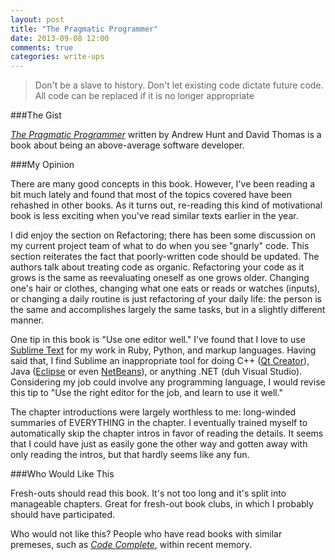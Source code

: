 ```yaml
---
layout: post
title: "The Pragmatic Programmer"
date: 2013-09-08 12:00
comments: true
categories: write-ups
---
```


> Don't be a slave to history. Don't let existing code dictate future code. All code can be replaced if it is no longer appropriate

###The Gist

[_The Pragmatic Programmer_](http://www.amazon.com/gp/product/020161622X/ref=as_li_ss_tl?ie=UTF8&camp=1789&creative=390957&creativeASIN=020161622X&linkCode=as2&tag=larpriandthee-20) written by Andrew Hunt and David Thomas is a book about being an above-average software developer.

###My Opinion

There are many good concepts in this book. However, I've been reading a bit much lately and found that most of the topics covered have been rehashed in other books. As it turns out, re-reading this kind of motivational book is less exciting when you've read similar texts earlier in the year.

I did enjoy the section on Refactoring; there has been some discussion on my current project team of what to do when you see "gnarly" code. This section reiterates the fact that poorly-written code should be updated. The authors talk about treating code as organic. Refactoring your code as it grows is the same as reevaluating oneself as one grows older. Changing one's hair or clothes, changing what one eats or reads or watches (inputs), or changing a daily routine is just refactoring of your daily life: the person is the same and accomplishes largely the same tasks, but in a slightly different manner.

One tip in this book is "Use one editor well." I've found that I love to use [Sublime Text](http://www.sublimetext.com/) for my work in Ruby, Python, and markup languages. Having said that, I find Sublime an inappropriate tool for doing C++ ([Qt Creator](https://qt-project.org/wiki/Category:Tools::QtCreator)), Java ([Eclipse](http://eclipse.org/) or even [NetBeans](https://netbeans.org/)), or anything .NET (duh Visual Studio). Considering my job could involve any programming language, I would revise this tip to "Use the right editor for the job, and learn to use it well."

The chapter introductions were largely worthless to me: long-winded summaries of EVERYTHING in the chapter. I eventually trained myself to automatically skip the chapter intros in favor of reading the details. It seems that I could have just as easily gone the other way and gotten away with only reading the intros, but that hardly seems like any fun.

###Who Would Like This

Fresh-outs should read this book. It's not too long and it's split into manageable chapters. Great for fresh-out book clubs, in which I probably should have participated.

Who would not like this? People who have read books with similar premeses, such as [_Code Complete_](/blog/2013/02/19/code-complete-second-edition/), within recent memory.
